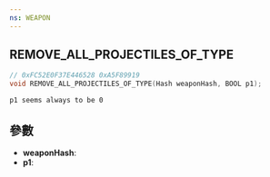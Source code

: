 ```yaml
---
ns: WEAPON
---
```

## REMOVE_ALL_PROJECTILES_OF_TYPE

```c
// 0xFC52E0F37E446528 0xA5F89919
void REMOVE_ALL_PROJECTILES_OF_TYPE(Hash weaponHash, BOOL p1);
```

```
p1 seems always to be 0  
```

## 參數
* **weaponHash**: 
* **p1**: 

